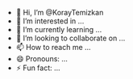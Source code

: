 - 👋 Hi, I’m @KorayTemizkan
- 👀 I’m interested in ...
- 🌱 I’m currently learning ...
- 💞️ I’m looking to collaborate on ...
- 📫 How to reach me ...
- 😄 Pronouns: ...
- ⚡ Fun fact: ...

<!---
KorayTemizkan/KorayTemizkan is a ✨ special ✨ repository because its `README.md` (this file) appears on your GitHub profile.
You can click the Preview link to take a look at your changes.
--->
